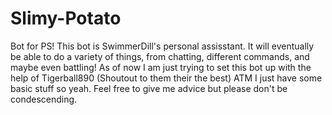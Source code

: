# Slimy-Potato
Bot for PS!
This bot is SwimmerDill's personal assisstant.
It will eventually be able to do a variety of things, from chatting, different commands, and maybe even battling!
As of now I am just trying to set this bot up with the help of Tigerball890 (Shoutout to them their the best)
ATM I just have some basic stuff so yeah. Feel free to give me advice but please don't be condescending.
